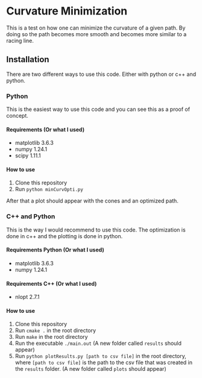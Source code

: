 # Curvature Minimization

This is a test on how one can minimize the curvature of a given path. 
By doing so the path becomes more smooth and becomes more similar to a racing line.

## Installation
There are two different ways to use this code.
Either with python or c++ and python.

### Python
This is the easiest way to use this code and you can see this as a proof of concept.
#### Requirements (Or what I used)
- matplotlib 3.6.3
- numpy 1.24.1
- scipy 1.11.1

#### How to use
1. Clone this repository
2. Run `python minCurvOpti.py`

After that a plot should appear with the cones and an optimized path.

### C++ and Python
This is the way I would recommend to use this code.
The optimization is done in c++ and the plotting is done in python.
#### Requirements Python (Or what I used)
- matplotlib 3.6.3
- numpy 1.24.1
#### Requirements C++ (Or what I used)
- nlopt 2.7.1

#### How to use
1. Clone this repository
2. Run `cmake .` in the root directory
3. Run `make` in the root directory
4. Run the executable `./main.out` (A new folder called `results` should appear)
5. Run `python plotResults.py [path to csv file]` in the root directory, where `[path to csv file]` is the path to the csv file that was created in the `results` folder. (A new folder called `plots` should appear)

